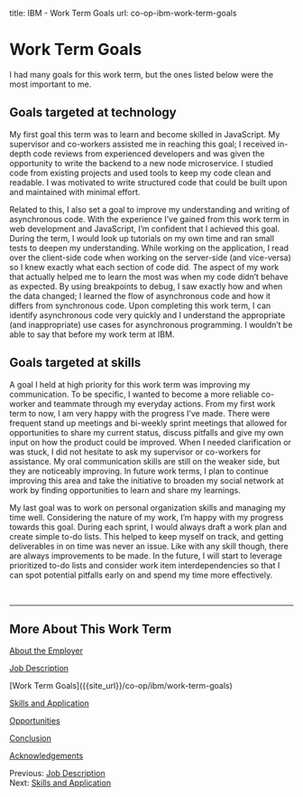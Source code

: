 title: IBM - Work Term Goals
url: co-op-ibm-work-term-goals

<h1 class="u-lead center">Work Term Goals</h1>

I had many goals for this work term, but the ones listed below were the most important to me.

<h2 class="u-sublead">Goals targeted at technology</h2>

My first goal this term was to learn and become skilled in JavaScript. My supervisor and co-workers assisted me in reaching this goal; I received in-depth code reviews from experienced developers and was given the opportunity to write the backend to a new node microservice. I studied code from existing projects and used tools to keep my code clean and readable. I was motivated to write structured code that could be built upon and maintained with minimal effort.

Related to this, I also set a goal to improve my understanding and writing of asynchronous code. With the experience I’ve gained from this work term in web development and JavaScript, I’m confident that I achieved this goal. During the term, I would look up tutorials on my own time and ran small tests to deepen my understanding. While working on the application, I read over the client-side code when working on the server-side (and vice-versa) so I knew exactly what each section of code did. The aspect of my work that actually helped me to learn the most was when my code didn’t behave as expected. By using breakpoints to debug, I saw exactly how and when the data changed; I learned the flow of asynchronous code and how it differs from synchronous code. Upon completing this work term, I can identify asynchronous code very quickly and I understand the appropriate (and inappropriate) use cases for asynchronous programming. I wouldn’t be able to say that before my work term at IBM.


<h2 class="u-sublead">Goals targeted at skills</h2>

A goal I held at high priority for this work term was improving my communication. To be specific, I wanted to become a more reliable co-worker and teammate through my everyday actions. From my first work term to now, I am very happy with the progress I’ve made. There were frequent stand up meetings and bi-weekly sprint meetings that allowed for opportunities to share my current status, discuss pitfalls and give my own input on how the product could be improved. When I needed clarification or was stuck, I did not hesitate to ask my supervisor or co-workers for assistance. My oral communication skills are still on the weaker side, but they are noticeably improving. In future work terms, I plan to continue improving this area and take the initiative to broaden my social network at work by finding opportunities to learn and share my learnings.

My last goal was to work on personal organization skills and managing my time well. Considering the nature of my work, I’m happy with my progress towards this goal. During each sprint, I would always draft a work plan and create simple to-do lists. This helped to keep myself on track, and getting deliverables in on time was never an issue. Like with any skill though, there are always improvements to be made. In the future, I will start to leverage prioritized to-do lists and consider work item interdependencies so that I can spot potential pitfalls early on and spend my time more effectively.


<br>
<hr>

<h2 class="u-sublead">More About This Work Term</h2>

[About the Employer]({{site_url}}/co-op/ibm/about-the-employer)

[Job Description]({{site_url}}/co-op/ibm/job-description)

<span class='active'>
  [Work Term Goals]({{site_url}}/co-op/ibm/work-term-goals)
</span>

[Skills and Application]({{site_url}}/co-op/ibm/skills-and-application)

[Opportunities]({{site_url}}/co-op/ibm/opportunities)

[Conclusion]({{site_url}}/co-op/ibm/conclusion)

[Acknowledgements]({{site_url}}/co-op/ibm/acknowledgements)

<div class="left-aligned no-margin">
  Previous: <a href="{{ site_url }}/co-op/ibm/job-description">Job Description</a>
</div>

<div class="right-aligned no-margin">
  Next: <a href="{{ site_url }}/co-op/ibm/skills-and-application">Skills and Application</a>
</div>
